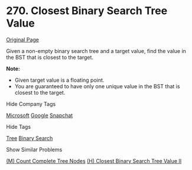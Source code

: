 # 270. Closest Binary Search Tree Value

[Original Page](https://leetcode.com/problems/closest-binary-search-tree-value/)

Given a non-empty binary search tree and a target value, find the value in the BST that is closest to the target.

**Note:**  

*   Given target value is a floating point.
*   You are guaranteed to have only one unique value in the BST that is closest to the target.

<div>

<div id="company_tags" class="btn btn-xs btn-warning">Hide Company Tags</div>

<span class="hidebutton" style="display: inline;">[Microsoft](/company/microsoft/) [Google](/company/google/) [Snapchat](/company/snapchat/)</span></div>

<div>

<div id="tags" class="btn btn-xs btn-warning">Hide Tags</div>

<span class="hidebutton" style="display: inline;">[Tree](/tag/tree/) [Binary Search](/tag/binary-search/)</span></div>

<div>

<div id="similar" class="btn btn-xs btn-warning">Show Similar Problems</div>

<span class="hidebutton">[(M) Count Complete Tree Nodes](/problems/count-complete-tree-nodes/) [(H) Closest Binary Search Tree Value II](/problems/closest-binary-search-tree-value-ii/)</span></div>